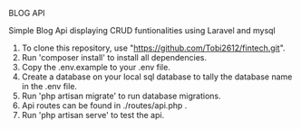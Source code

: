 BLOG API

Simple Blog Api displaying CRUD funtionalities using Laravel and mysql

1. To clone this repository, use "https://github.com/Tobi2612/fintech.git".
2. Run 'composer install' to install all dependencies.
3. Copy the .env.example to your .env file.
4. Create a database on your local sql database to tally the database name in the .env file.
5. Run 'php artisan migrate' to run database migrations.
6. Api routes can be found in ./routes/api.php .
7. Run 'php artisan serve' to test the api.